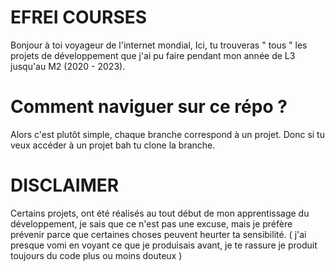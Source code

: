 # EFREI COURSES

Bonjour à toi voyageur de l'internet mondial,
Ici, tu trouveras " tous " les projets de développement que j'ai pu faire pendant mon année de L3 jusqu'au M2 (2020 - 2023).

# Comment naviguer sur ce répo ?

Alors c'est plutôt simple, chaque branche correspond à un projet. Donc si tu veux accéder à un projet bah tu clone la branche.

# DISCLAIMER

Certains projets, ont été réalisés au tout début de mon apprentissage du développement, je sais que ce n'est pas une excuse, mais je préfère prévenir parce que certaines choses peuvent heurter ta sensibilité. ( j'ai presque vomi en voyant ce que je produisais avant, je te rassure je produit toujours du code plus ou moins douteux )